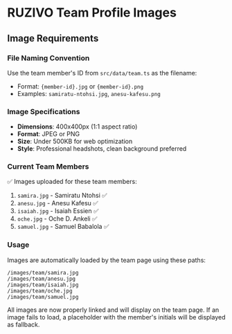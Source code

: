 # RUZIVO Team Profile Images

## Image Requirements

### File Naming Convention
Use the team member's ID from `src/data/team.ts` as the filename:
- Format: `{member-id}.jpg` or `{member-id}.png`
- Examples: `samiratu-ntohsi.jpg`, `anesu-kafesu.png`

### Image Specifications
- **Dimensions**: 400x400px (1:1 aspect ratio)
- **Format**: JPEG or PNG
- **Size**: Under 500KB for web optimization
- **Style**: Professional headshots, clean background preferred

### Current Team Members
✅ Images uploaded for these team members:

1. `samira.jpg` - Samiratu Ntohsi ✅
2. `anesu.jpg` - Anesu Kafesu ✅
3. `isaiah.jpg` - Isaiah Essien ✅
4. `oche.jpg` - Oche D. Ankeli ✅
5. `samuel.jpg` - Samuel Babalola ✅

### Usage
Images are automatically loaded by the team page using these paths:
```
/images/team/samira.jpg
/images/team/anesu.jpg
/images/team/isaiah.jpg
/images/team/oche.jpg
/images/team/samuel.jpg
```

All images are now properly linked and will display on the team page. If an image fails to load, a placeholder with the member's initials will be displayed as fallback.
